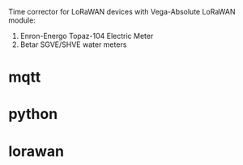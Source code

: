 Time corrector for LoRaWAN devices with Vega-Absolute LoRaWAN module:
1. Enron-Energo Topaz-104 Electric Meter
2. Betar SGVE/SHVE water meters

# mqtt
# python
# lorawan
